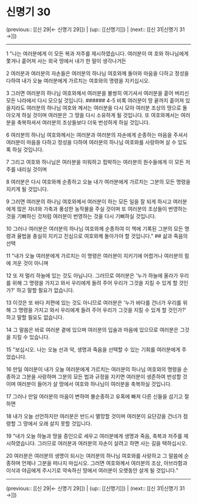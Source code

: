 # 신명기 30

(previous:: [[신 29|← 신명기 29]]) | (up:: [[신명기]]) | (next:: [[신 31|신명기 31 →]])

***




1 
"나는 여러분에게 이 모든 복과 저주를 제시하였습니다. 여러분이 여 호와 하나님에게 쫓겨나 흩어져 사는 외국 땅에서 내가 한 말이 생각나거든 



2 
여러분과 여러분의 자손들은 여러분의 하나님 여호와께 돌아와 마음을 다하고 정성을 다하여 내가 오늘 여러분에게 가르치는 여호와의 명령을 지키십시오. 



3 
그러면 여러분의 하나님 여호와께서 여러분을 불쌍히 여기셔서 여러분을 흩어 버리신 모든 나라에서 다시 모으실 것입니다. ###### 4-5 비록 여러분이 땅 끝까지 흩어져 있을지라도 여러분의 하나님 여호와 께서는 여러분을 다시 모아 여러분 조상의 땅으로 돌아오게 하실 것이며 여러분은 그 땅을 다시 소유하게 될 것입니다. 또 여호와께서는 여러분을 축복하셔서 여러분의 조상들보다 더욱 번성하게 하실 것입니다. 



6 
여러분의 하나님 여호와께서는 여러분과 여러분의 자손에게 순종하는 마음을 주셔서 여러분이 마음을 다하고 정성을 다하여 여러분의 하나님 여호와를 사랑하며 살 수 있도록 하실 것입니다. 



7 
그리고 여호와 하나님은 여러분을 미워하고 핍박하는 여러분의 원수들에게 이 모든 저주를 내리실 것이며 



8 
여러분은 다시 여호와께 순종하고 오늘 내가 여러분에게 가르치는 그분의 모든 명령을 지키게 될 것입니다. 



9 
그러면 여러분의 하나님 여호와께서 여러분이 하는 모든 일을 잘 되게 하시고 여러분에게 많은 자녀와 가축과 풍성한 농작물을 주실 것이며 또 여러분의 조상들이 번영하는 것을 기뻐하신 것처럼 여러분이 번영하는 것을 다시 기뻐하실 것입니다. 



10 
그러나 여러분은 여러분의 하나님 여호와께 순종하여 이 책에 기록된 그분의 모든 명령과 율법을 충실히 지키고 진심으로 여호와께 돌아가야 할 것입니다." ## 삶과 죽음의 선택 



11 
"내가 오늘 여러분에게 가르치는 이 명령은 여러분이 지키기에 어렵거나 여러분의 힘에 겨운 것이 아니며 



12 
또 저 멀리 하늘에 있는 것도 아닙니다. 그러므로 여러분은 '누가 하늘에 올라가 우리를 위해 그 명령을 가지고 와서 우리에게 들려 주어 우리가 그것을 지킬 수 있게 할 것인가?' 하고 말할 필요가 없습니다. 



13 
이것은 또 바다 저편에 있는 것도 아니므로 여러분은 '누가 바다를 건너가 우리를 위해 그 명령을 가지고 와서 우리에게 들려 주어 우리가 그것을 지킬 수 있게 할 것인가?' 하고 말할 필요도 없습니다. 



14 
그 말씀은 바로 여러분 곁에 있으며 여러분의 입술과 마음에 있으므로 여러분은 그것을 지킬 수 있습니다. 



15 
"보십시오. 나는 오늘 선과 악, 생명과 죽음을 선택할 수 있는 기회를 여러분에게 주었습니다. 



16 
만일 여러분이 내가 오늘 여러분에게 가르치는 여러분의 하나님 여호와의 명령을 순종하고 그분을 사랑하며 그분의 모든 법과 규정을 지키면 여러분이 생존하여 번성할 것이며 여러분이 들어가 살 땅에서 여호와 하나님이 여러분을 축복하실 것입니다. 



17 
그러나 만일 여러분의 마음이 변하여 불순종하고 유혹에 빠져 다른 신들을 섬기고 절하면 



18 
내가 오늘 선언하지만 여러분은 반드시 멸망할 것이며 여러분이 요단강을 건너가 점령할 그 땅에서 오래 살지 못할 것입니다. 



19 
"내가 오늘 하늘과 땅을 증인으로 세우고 여러분에게 생명과 죽음, 축복과 저주를 제시하였습니다. 그러므로 여러분과 여러분의 자손이 살려고 하면 사는 길을 택하십시오. 



20 
여러분은 여러분의 생명이 되시는 여러분의 하나님 여호와를 사랑하고 그 말씀에 순종하며 언제나 그분을 떠나지 마십시오. 그러면 여호와께서 여러분의 조상, 아브라함과 이삭과 야곱에게 주시기로 약속하신 땅에서 여러분이 오랫동안 살게 될 것입니다."

***

(previous:: [[신 29|← 신명기 29]]) | (up:: [[신명기]]) | (next:: [[신 31|신명기 31 →]])
